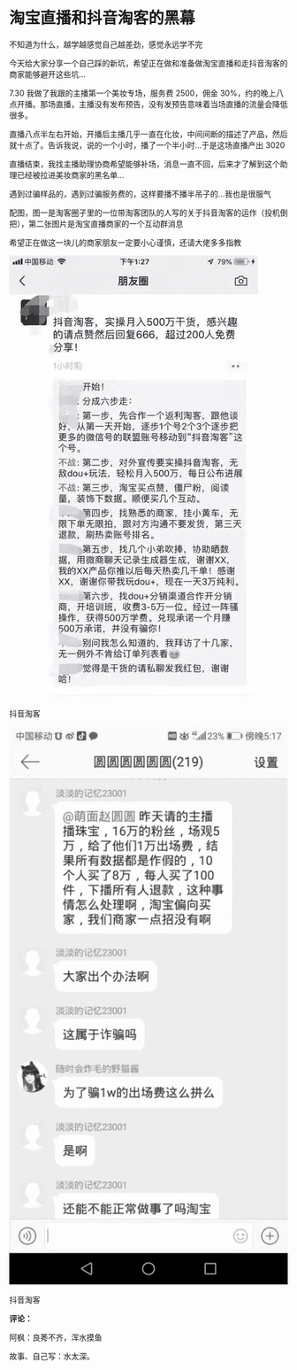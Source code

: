 # 淘宝直播和抖音淘客的黑幕

不知道为什么，越学越感觉自己越差劲，感觉永远学不完

今天给大家分享一个自己踩的新坑，希望正在做和准备做淘宝直播和走抖音淘客的商家能够避开这些坑…

7.30 我做了我跟的主播第一个美妆专场，服务费 2500，佣金 30%，约的晚上八点开播。那场直播，主播没有发布预告，没有发预告意味着当场直播的流量会降低很多。

直播八点半左右开始，开播后主播几乎一直在化妆，中间间断的描述了产品，然后就十点了。告诉我说，说的一个小时，播了一个半小时…于是这场直播产出 3020

直播结束，我找主播助理协商希望能够补场，消息一直不回，后来才了解到这个助理已经被拉进美妆商家的黑名单…

遇到过骗样品的，遇到过骗服务费的，这样要播不播半吊子的…我也是很服气

配图，图一是淘客圈子里的一位带淘客团队的人写的关于抖音淘客的运作（投机倒把），第二张图片是淘宝直播商家的一个互动群消息

希望正在做这一块儿的商家朋友一定要小心谨慎，还请大佬多多指教

![](img/94a98d3be7628075ec1decd757321ebb.jpg)

抖音淘客

![](img/6f348bdd9559a6a21fe9b507f3e833d5.jpg)

抖音淘客

**评论：**

阿枫：良莠不齐，浑水摸鱼

故事、自己写：水太深。